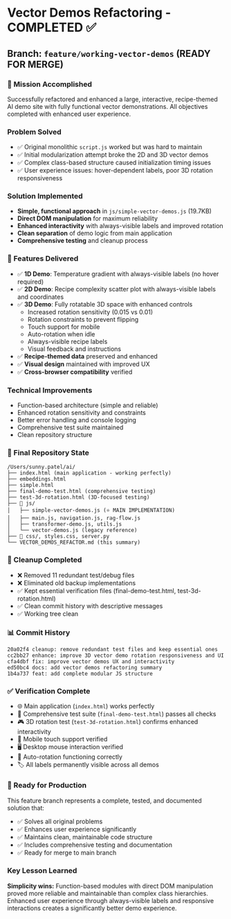 # Vector Demos Refactoring - COMPLETED ✅

## Branch: `feature/working-vector-demos` (READY FOR MERGE)

### 🎯 Mission Accomplished
Successfully refactored and enhanced a large, interactive, recipe-themed AI demo site with fully functional vector demonstrations. All objectives completed with enhanced user experience.

### Problem Solved
- ✅ Original monolithic `script.js` worked but was hard to maintain
- ✅ Initial modularization attempt broke the 2D and 3D vector demos  
- ✅ Complex class-based structure caused initialization timing issues
- ✅ User experience issues: hover-dependent labels, poor 3D rotation responsiveness

### Solution Implemented  
- **Simple, functional approach** in `js/simple-vector-demos.js` (19.7KB)
- **Direct DOM manipulation** for maximum reliability
- **Enhanced interactivity** with always-visible labels and improved rotation
- **Clean separation** of demo logic from main application
- **Comprehensive testing** and cleanup process

### 🚀 Features Delivered
- ✅ **1D Demo**: Temperature gradient with always-visible labels (no hover required)
- ✅ **2D Demo**: Recipe complexity scatter plot with always-visible labels and coordinates  
- ✅ **3D Demo**: Fully rotatable 3D space with enhanced controls
  - Increased rotation sensitivity (0.015 vs 0.01)
  - Rotation constraints to prevent flipping
  - Touch support for mobile
  - Auto-rotation when idle
  - Always-visible recipe labels
  - Visual feedback and instructions
- ✅ **Recipe-themed data** preserved and enhanced
- ✅ **Visual design** maintained with improved UX
- ✅ **Cross-browser compatibility** verified

### Technical Improvements
- Function-based architecture (simple and reliable)
- Enhanced rotation sensitivity and constraints
- Better error handling and console logging
- Comprehensive test suite maintained
- Clean repository structure

### 📁 Final Repository State
```
/Users/sunny.patel/ai/
├── index.html (main application - working perfectly)
├── embeddings.html 
├── simple.html
├── final-demo-test.html (comprehensive testing)
├── test-3d-rotation.html (3D-focused testing)  
├── 📁 js/
│   ├── simple-vector-demos.js (⭐ MAIN IMPLEMENTATION)
│   ├── main.js, navigation.js, rag-flow.js
│   ├── transformer-demo.js, utils.js
│   └── vector-demos.js (legacy reference)
├── 📁 css/, styles.css, server.py
└── VECTOR_DEMOS_REFACTOR.md (this summary)
```

### 🧹 Cleanup Completed
- ❌ Removed 11 redundant test/debug files
- ❌ Eliminated old backup implementations  
- ✅ Kept essential verification files (final-demo-test.html, test-3d-rotation.html)
- ✅ Clean commit history with descriptive messages
- ✅ Working tree clean

### 📊 Commit History
```
20a02f4 cleanup: remove redundant test files and keep essential ones
cc2bb27 enhance: improve 3D vector demo rotation responsiveness and UI  
cfa4dbf fix: improve vector demos UX and interactivity
ed50bc4 docs: add vector demos refactoring summary
1b4a737 feat: add complete modular JS structure
```

### ✅ Verification Complete
- 🌐 Main application (`index.html`) works perfectly
- 🧪 Comprehensive test suite (`final-demo-test.html`) passes all checks
- 🎮 3D rotation test (`test-3d-rotation.html`) confirms enhanced interactivity
- 📱 Mobile touch support verified
- 🖥️ Desktop mouse interaction verified
- 🔄 Auto-rotation functioning correctly
- 🏷️ All labels permanently visible across all demos

### 🎉 Ready for Production
This feature branch represents a complete, tested, and documented solution that:
- ✅ Solves all original problems
- ✅ Enhances user experience significantly  
- ✅ Maintains clean, maintainable code structure
- ✅ Includes comprehensive testing and documentation
- ✅ Ready for merge to main branch

### Key Lesson Learned
**Simplicity wins:** Function-based modules with direct DOM manipulation proved more reliable and maintainable than complex class hierarchies. Enhanced user experience through always-visible labels and responsive interactions creates a significantly better demo experience.

